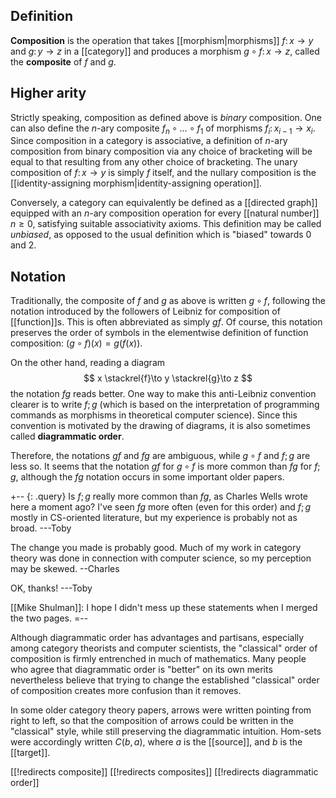 ## Definition ##

__Composition__ is the operation that takes [[morphism|morphisms]] $f\colon  x \to y$ and $g\colon  y \to z$ in a [[category]] and produces a morphism $g \circ f\colon  x \to z$, called the __composite__ of $f$ and $g$.


## Higher arity

Strictly speaking, composition as defined above is *binary* composition.  One can also define the $n$-ary composite $f_n \circ \dots \circ f_1$ of morphisms $f_i\colon x_{i-1} \to x_i$.  Since composition in a category is associative, a definition of $n$-ary composition from binary composition via any choice of bracketing will be equal to that resulting from any other choice of bracketing.  The unary composition of $f\colon x\to y$ is simply $f$ itself, and the nullary composition is the [[identity-assigning morphism|identity-assigning operation]].

Conversely, a category can equivalently be defined as a [[directed graph]] equipped with an $n$-ary composition operation for every [[natural number]] $n\ge 0$, satisfying suitable associativity axioms.  This definition may be called *unbiased*, as opposed to the usual definition which is "biased" towards $0$ and $2$.


## Notation ##

Traditionally, the composite of $f$ and $g$ as above is written $g \circ f$, following the notation introduced by the followers of Leibniz for composition of [[function]]s.  This is often abbreviated as simply $g f$.  Of course, this notation preserves the order of symbols in the elementwise definition of function composition: $(g\circ f)(x) = g(f(x))$.

On the other hand, reading a diagram
$$ x \stackrel{f}\to y \stackrel{g}\to z $$
the notation $f g$ reads better.  One way to make this anti-Leibniz convention clearer is to write $f ; g$ (which is based on the interpretation of programming commands as morphisms in theoretical computer science).  Since this convention is motivated by the drawing of diagrams, it is also sometimes called **diagrammatic order**.

Therefore, the notations $g f$ and $f g$ are ambiguous, while $g \circ f$ and $f ; g$ are less so.  It seems that the notation $g f$ for $g\circ f$ is more common than $f g$ for $f ; g$, although the $f g$ notation occurs in some important older papers.

+-- {: .query}
Is $f; g$ really more common than $f g$, as Charles Wells wrote here a moment ago?  I\'ve seen $f g$ more often (even for this order) and $f; g$ mostly in CS-oriented literature, but my experience is probably not as broad.  ---Toby

The change you made is probably good.  Much of my work in category theory was done in connection with computer science, so my perception may be skewed.  --Charles

OK, thanks!  ---Toby

[[Mike Shulman]]: I hope I didn't mess up these statements when I merged the two pages.
=--

Although diagrammatic order has advantages and partisans, especially among category theorists and computer scientists, the "classical" order of composition is firmly entrenched in much of mathematics.  Many people who agree that diagrammatic order is "better" on its own merits nevertheless believe that trying to change the established "classical" order of composition creates more confusion than it removes.

In some older category theory papers, arrows were written pointing from right to left, so that the composition of arrows could be written in the "classical" style, while still preserving the diagrammatic intuition. Hom-sets were accordingly written $C(b,a)$, where $a$ is the [[source]], and $b$ is the [[target]].


[[!redirects composite]]
[[!redirects composites]]
[[!redirects diagrammatic order]]
